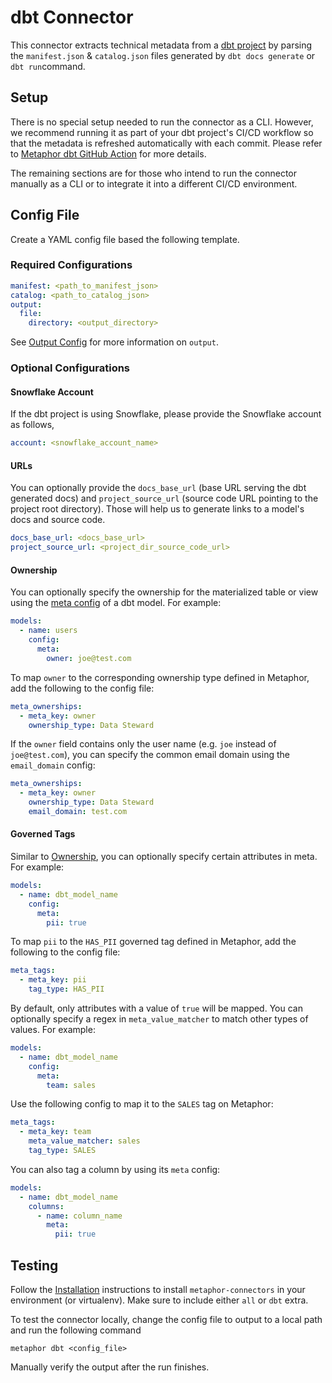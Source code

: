 # dbt Connector

This connector extracts technical metadata from a [dbt project](https://docs.getdbt.com/docs/building-a-dbt-project/projects) by parsing the `manifest.json` & `catalog.json` files generated by `dbt docs generate` or `dbt run`command.

## Setup

There is no special setup needed to run the connector as a CLI. However, we recommend running it as part of your dbt project's CI/CD workflow so that the metadata is refreshed automatically with each commit. Please refer to [Metaphor dbt GitHub Action](https://github.com/MetaphorData/dbt-action) for more details.

The remaining sections are for those who intend to run the connector manually as a CLI or to integrate it into a different CI/CD environment.

## Config File

Create a YAML config file based the following template.

### Required Configurations

```yaml
manifest: <path_to_manifest_json>
catalog: <path_to_catalog_json>
output:
  file:
    directory: <output_directory>
```

See [Output Config](../common/docs/output.md) for more information on `output`.

### Optional Configurations

#### Snowflake Account

If the dbt project is using Snowflake, please provide the Snowflake account as follows,

```yaml
account: <snowflake_account_name>
```

#### URLs

You can optionally provide the `docs_base_url` (base URL serving the dbt generated docs) and `project_source_url` (source code URL pointing to the project root directory). Those will help us to generate links to a model's docs and source code.

```yaml
docs_base_url: <docs_base_url>
project_source_url: <project_dir_source_code_url>
```

#### Ownership

You can optionally specify the ownership for the materialized table or view using the [meta config](https://docs.getdbt.com/reference/resource-configs/meta) of a dbt model. For example:

```yaml
models:
  - name: users
    config:
      meta:
        owner: joe@test.com
```

To map `owner` to the corresponding ownership type defined in Metaphor, add the following to the config file:

```yaml
meta_ownerships:
  - meta_key: owner
    ownership_type: Data Steward
```

If the `owner` field contains only the user name (e.g. `joe` instead of `joe@test.com`), you can specify the common email domain using the `email_domain` config:

```yaml
meta_ownerships:
  - meta_key: owner
    ownership_type: Data Steward
    email_domain: test.com
```

#### Governed Tags

Similar to [Ownership](#ownership), you can optionally specify certain attributes in meta. For example:

```yaml
models:
  - name: dbt_model_name
    config:
      meta:
        pii: true
```

To map `pii` to the `HAS_PII` governed tag defined in Metaphor, add the following to the config file:

```yaml
meta_tags:
  - meta_key: pii
    tag_type: HAS_PII
```

By default, only attributes with a value of `true` will be mapped. You can optionally specify a regex in `meta_value_matcher` to match other types of values. For example:

```yaml
models:
  - name: dbt_model_name
    config:
      meta:
        team: sales
```

Use the following config to map it to the `SALES` tag on Metaphor:

```yaml
meta_tags:
  - meta_key: team
    meta_value_matcher: sales
    tag_type: SALES
```

You can also tag a column by using its `meta` config:

```yaml
models:
  - name: dbt_model_name
    columns:
      - name: column_name
        meta:
          pii: true
```

## Testing

Follow the [Installation](../../README.md) instructions to install `metaphor-connectors` in your environment (or virtualenv). Make sure to include either `all` or `dbt` extra.

To test the connector locally, change the config file to output to a local path and run the following command

```
metaphor dbt <config_file>
```

Manually verify the output after the run finishes.
